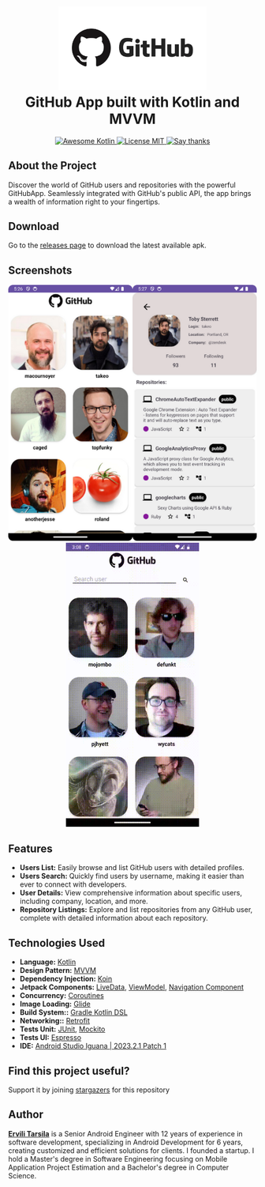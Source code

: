 <h1 align="center">
  <img src="https://github.com/ervilitarsila/GitHubApp/blob/master/image/logo.webp" width="300" alt="GitHub App">
<br>
GitHub App built with Kotlin and MVVM
</h1>

<p align="center">
  <a href="https://github.com/KotlinBy/awesome-kotlin">
    <img src="https://kotlin.link/awesome-kotlin.svg" alt="Awesome Kotlin">
  </a>
  
  <a href="https://opensource.org/licenses/MIT">
    <img src="https://img.shields.io/badge/License-MIT-red.svg" alt="License MIT">
  </a>
  
  <a href="https://github.com/ervilitarsila/GitHubApp/stargazers">
    <img src="https://img.shields.io/badge/Say%20Thanks-👍-1EAEDB.svg" alt="Say thanks">
  </a>
</p>

## About the Project

Discover the world of GitHub users and repositories with the powerful GitHubApp. Seamlessly integrated with GitHub's public API, the app brings a wealth of information right to your fingertips.

## Download

Go to the [releases page](https://github.com/ervilitarsila/GitHubApp/releases) to download the latest available apk.

## Screenshots

<p align="center">
  <img src="image/GitHubApp_Screenshots.png" > 
  <img src="https://github.com/ervilitarsila/GitHubApp/blob/master/image/GitHubApp.gif" width="270" height="575">
</p>

## Features

- **Users List:** Easily browse and list GitHub users with detailed profiles.
- **Users Search:** Quickly find users by username, making it easier than ever to connect with developers.
- **User Details:** View comprehensive information about specific users, including company, location, and more.
- **Repository Listings:** Explore and list repositories from any GitHub user, complete with detailed information about each repository.
      
## Technologies Used

- **Language:** [Kotlin](https://kotlinlang.org/)
- **Design Pattern:** [MVVM](https://learn.microsoft.com/pt-br/dotnet/architecture/maui/mvvm)
- **Dependency Injection:** [Koin](https://insert-koin.io/docs/quickstart/android/)
- **Jetpack Components:** [LiveData](https://developer.android.com/topic/libraries/architecture/livedata), [ViewModel](https://developer.android.com/topic/libraries/architecture/viewmodel), [Navigation Component](https://developer.android.com/guide/navigation)
- **Concurrency:** [Coroutines](https://developer.android.com/topic/libraries/architecture/coroutines)
- **Image Loading:** [Glide](https://bumptech.github.io/glide/)
- **Build System::** [Gradle Kotlin DSL](https://docs.gradle.org/current/userguide/kotlin_dsl.html)
- **Networking::** [Retrofit](https://developer.android.com/codelabs/basic-android-kotlin-compose-getting-data-internet#4)
- **Tests Unit:** [JUnit](https://developer.android.com/training/testing/local-tests), [Mockito](https://site.mockito.org/)
- **Tests UI:** [Espresso](https://developer.android.com/training/testing/espresso)
- **IDE:** [Android Studio Iguana | 2023.2.1 Patch 1](https://developer.android.com/studio/releases/past-releases/as-iguana-release-notes)

## Find this project useful?

Support it by joining [stargazers](https://github.com/ervilitarsila/GitHubApp/stargazers) for this repository

## Author

**[Ervili Tarsila](https://github.com/ervilitarsila)**  is a Senior Android Engineer with 12 years of experience in software development, specializing in Android Development for 6 years, creating customized and efficient solutions for clients. I founded a startup. I hold a Master's degree in Software Engineering focusing on Mobile Application Project Estimation and a Bachelor's degree in Computer Science.


